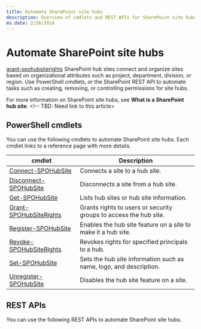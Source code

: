 ```yaml
---
title: Automate SharePoint site hubs
description: Overview of cmdlets and REST APIs for SharePoint site hubs
ms.date: 2/26/2018
---
```


# Automate SharePoint site hubs
[grant-spohubsiterights](https://docs.microsoft.com/en-us/powershell/module/sharepoint-online/grant-spohubsiterights?view=sharepoint-ps)
SharePoint hub sites connect and organize sites based on organizational attributes such as project, department, division, or region. Use PowerShell cmdlets, or the SharePoint REST API to automate tasks such as creating, removing, or controlling permissions for site hubs.

For more information on SharePoint site hubs, see **What is a SharePoint hub site**. <!-- TBD: Need link to this article>

## PowerShell cmdlets

You can use the following cmdlets to automate SharePoint site hubs. Each cmdlet links to a reference page with more details.

|cmdlet|Description|
|------|-----------|
|[Connect-SPOHubSite](https://docs.microsoft.com/en-us/powershell/module/sharepoint-online/connect-spohubsite)|Connects a site to a hub site.|
|[Disconnect-SPOHubSite](https://docs.microsoft.com/en-us/powershell/module/sharepoint-online/disconnect-spohubsite)|Disconnects a site from a hub site.|
|[Get-SPOHubSite](https://docs.microsoft.com/en-us/powershell/module/sharepoint-online/get-spohubsite)|Lists hub sites or hub site information.|
|[Grant-SPOHubSiteRights](https://docs.microsoft.com/en-us/powershell/module/sharepoint-online/grant-spohubsiterights)|Grants rights to users or security groups to access the hub site.|
|[Register-SPOHubSite](https://docs.microsoft.com/en-us/powershell/module/sharepoint-online/register-spohubsite)|Enables the hub site feature on a site to make it a hub site.|
|[Revoke-SPOHubSiteRights](https://docs.microsoft.com/en-us/powershell/module/sharepoint-online/revoke-spohubsiterights)|Revokes rights for specified principals to a hub.|
|[Set-SPOHubSite](https://docs.microsoft.com/en-us/powershell/module/sharepoint-online/set-spohubsite)|Sets the hub site information such as name, logo, and description.|
|[Unregister-SPOHubSite](https://docs.microsoft.com/en-us/powershell/module/sharepoint-online/unregister-spohubsite)|Disables the hub site feature on a site.|

## REST APIs

You can use the following REST APIs to automate SharePoint site hubs.

<!--TBD: Need info on REST APIs>

